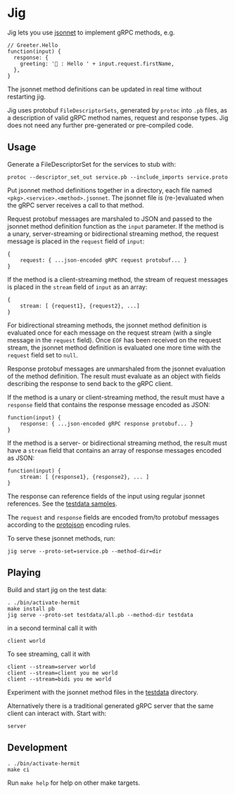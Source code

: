 # Jig

Jig lets you use [jsonnet] to implement gRPC methods, e.g.

    // Greeter.Hello
    function(input) {
      response: {
        greeting: '💃 : Hello ' + input.request.firstName,
      },
    }

The jsonnet method definitions can be updated in real time without restarting
jig.

Jig uses protobuf `FileDescriptorSets`, generated by `protoc` into `.pb` files,
as a description of valid gRPC method names, request and response types. Jig
does not need any further pre-generated or pre-compiled code.

[jsonnet]: https://jsonnet.org


## Usage

Generate a FileDescriptorSet for the services to stub with:

    protoc --descriptor_set_out service.pb --include_imports service.proto

Put jsonnet method definitions together in a directory, each file named
`<pkg>.<service>.<method>.jsonnet`. The jsonnet file is (re-)evaluated when the
gRPC server receives a call to that method.

Request protobuf messages are marshaled to JSON and passed to the jsonnet method
definition function as the `input` parameter. If the method is a unary,
server-streaming or bidirectional streaming method, the request message is
placed in the `request` field of `input`:

    {
        request: { ...json-encoded gRPC request protobuf... }
    }

If the method is a client-streaming method, the stream of request messages is
placed in the `stream` field of `input` as an array:

    {
        stream: [ {request1}, {request2}, ...]
    }

For bidirectional streaming methods, the jsonnet method definition is evaluated
once for each message on the request stream (with a single message in the
`request` field). Once `EOF` has been received on the request stream, the
jsonnet method definition is evaluated one more time with the `request` field
set to `null`.

Response protobuf messages are unmarshaled from the jsonnet evaluation of the
method definition. The result must evaluate as an object with fields describing
the response to send back to the gRPC client.

If the method is a unary or client-streaming method, the result must have a
`response` field that contains the response message encoded as JSON:

    function(input) {
        response: { ...json-encoded gRPC response protobuf... }
    }

If the method is a server- or bidirectional streaming method, the result must
have a `stream` field that contains an array of response messages encoded as
JSON:

    function(input) {
        stream: [ {response1}, {response2}, ... ]
    }

The response can reference fields of the input using regular jsonnet references.
See the [testdata samples](./testdata).

The `request` and `response` fields are encoded from/to protobuf messages
according to the [protojson] encoding rules.

To serve these jsonnet methods, run:

    jig serve --proto-set=service.pb --method-dir=dir


[protojson]: https://developers.google.com/protocol-buffers/docs/proto3#json


## Playing

Build and start jig on the test data:

    . ./bin/activate-hermit
    make install pb
    jig serve --proto-set testdata/all.pb --method-dir testdata

in a second terminal call it with

    client world

To see streaming, call it with

    client --stream=server world
    client --stream=client you me world
    client --stream=bidi you me world

Experiment with the jsonnet method files in the [testdata](./testdata)
directory.

Alternatively there is a traditional generated gRPC server that the same client
can interact with. Start with:

    server


## Development

    . ./bin/activate-hermit
    make ci

Run `make help` for help on other make targets.
